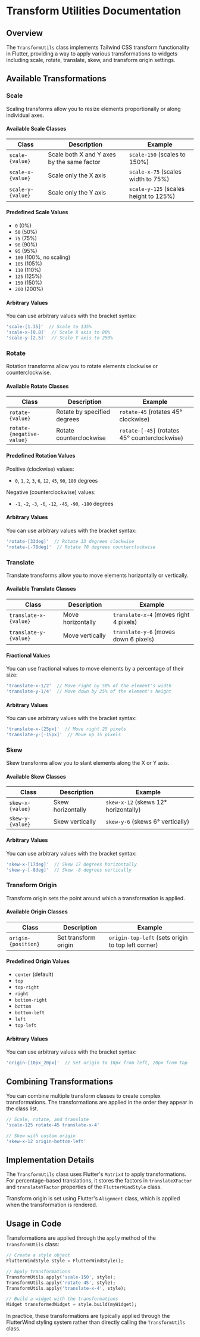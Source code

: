 # Transform Utilities Documentation

## Overview

The `TransformUtils` class implements Tailwind CSS transform functionality in Flutter, providing a way to apply various transformations to widgets including scale, rotate, translate, skew, and transform origin settings.

## Available Transformations

### Scale

Scaling transforms allow you to resize elements proportionally or along individual axes.

#### Available Scale Classes

| Class | Description | Example |
|-------|-------------|--------|
| `scale-{value}` | Scale both X and Y axes by the same factor | `scale-150` (scales to 150%) |
| `scale-x-{value}` | Scale only the X axis | `scale-x-75` (scales width to 75%) |
| `scale-y-{value}` | Scale only the Y axis | `scale-y-125` (scales height to 125%) |

#### Predefined Scale Values

- `0` (0%)
- `50` (50%)
- `75` (75%)
- `90` (90%)
- `95` (95%)
- `100` (100%, no scaling)
- `105` (105%)
- `110` (110%)
- `125` (125%)
- `150` (150%)
- `200` (200%)

#### Arbitrary Values

You can use arbitrary values with the bracket syntax:

```dart
'scale-[1.35]'  // Scale to 135%
'scale-x-[0.8]'  // Scale X axis to 80%
'scale-y-[2.5]'  // Scale Y axis to 250%
```

### Rotate

Rotation transforms allow you to rotate elements clockwise or counterclockwise.

#### Available Rotate Classes

| Class | Description | Example |
|-------|-------------|--------|
| `rotate-{value}` | Rotate by specified degrees | `rotate-45` (rotates 45° clockwise) |
| `rotate-{negative-value}` | Rotate counterclockwise | `rotate-[-45]` (rotates 45° counterclockwise) |

#### Predefined Rotation Values

Positive (clockwise) values:
- `0`, `1`, `2`, `3`, `6`, `12`, `45`, `90`, `180` degrees

Negative (counterclockwise) values:
- `-1`, `-2`, `-3`, `-6`, `-12`, `-45`, `-90`, `-180` degrees

#### Arbitrary Values

You can use arbitrary values with the bracket syntax:

```dart
'rotate-[33deg]'  // Rotate 33 degrees clockwise
'rotate-[-78deg]'  // Rotate 78 degrees counterclockwise
```

### Translate

Translate transforms allow you to move elements horizontally or vertically.

#### Available Translate Classes

| Class | Description | Example |
|-------|-------------|--------|
| `translate-x-{value}` | Move horizontally | `translate-x-4` (moves right 4 pixels) |
| `translate-y-{value}` | Move vertically | `translate-y-6` (moves down 6 pixels) |

#### Fractional Values

You can use fractional values to move elements by a percentage of their size:

```dart
'translate-x-1/2'  // Move right by 50% of the element's width
'translate-y-1/4'  // Move down by 25% of the element's height
```

#### Arbitrary Values

You can use arbitrary values with the bracket syntax:

```dart
'translate-x-[25px]'  // Move right 25 pixels
'translate-y-[-15px]'  // Move up 15 pixels
```

### Skew

Skew transforms allow you to slant elements along the X or Y axis.

#### Available Skew Classes

| Class | Description | Example |
|-------|-------------|--------|
| `skew-x-{value}` | Skew horizontally | `skew-x-12` (skews 12° horizontally) |
| `skew-y-{value}` | Skew vertically | `skew-y-6` (skews 6° vertically) |

#### Arbitrary Values

You can use arbitrary values with the bracket syntax:

```dart
'skew-x-[17deg]'  // Skew 17 degrees horizontally
'skew-y-[-8deg]'  // Skew -8 degrees vertically
```

### Transform Origin

Transform origin sets the point around which a transformation is applied.

#### Available Origin Classes

| Class | Description | Example |
|-------|-------------|--------|
| `origin-{position}` | Set transform origin | `origin-top-left` (sets origin to top left corner) |

#### Predefined Origin Values

- `center` (default)
- `top`
- `top-right`
- `right`
- `bottom-right`
- `bottom`
- `bottom-left`
- `left`
- `top-left`

#### Arbitrary Values

You can use arbitrary values with the bracket syntax:

```dart
'origin-[10px_20px]'  // Set origin to 10px from left, 20px from top
```

## Combining Transformations

You can combine multiple transform classes to create complex transformations. The transformations are applied in the order they appear in the class list.

```dart
// Scale, rotate, and translate
'scale-125 rotate-45 translate-x-4'

// Skew with custom origin
'skew-x-12 origin-bottom-left'
```

## Implementation Details

The `TransformUtils` class uses Flutter's `Matrix4` to apply transformations. For percentage-based translations, it stores the factors in `translateXFactor` and `translateYFactor` properties of the `FlutterWindStyle` class.

Transform origin is set using Flutter's `Alignment` class, which is applied when the transformation is rendered.

## Usage in Code

Transformations are applied through the `apply` method of the `TransformUtils` class:

```dart
// Create a style object
FlutterWindStyle style = FlutterWindStyle();

// Apply transformations
TransformUtils.apply('scale-150', style);
TransformUtils.apply('rotate-45', style);
TransformUtils.apply('translate-x-4', style);

// Build a widget with the transformations
Widget transformedWidget = style.build(myWidget);
```

In practice, these transformations are typically applied through the FlutterWind styling system rather than directly calling the `TransformUtils` class.